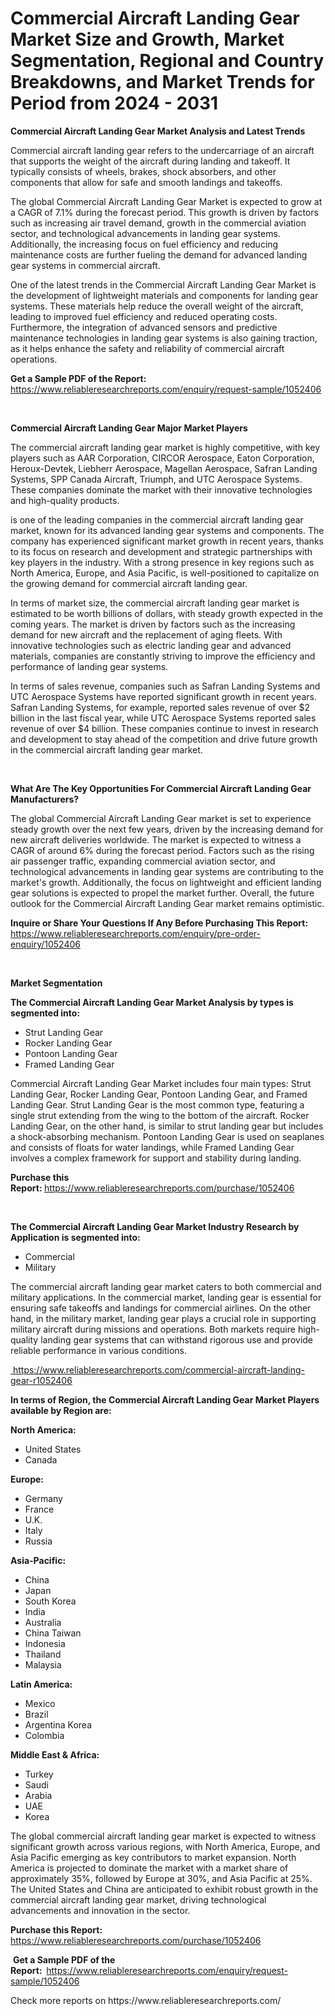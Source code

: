 <p><h1>Commercial Aircraft Landing Gear Market Size and Growth, Market Segmentation, Regional and Country Breakdowns, and Market Trends for Period from 2024 -  2031</h1></p><p><strong>Commercial Aircraft Landing Gear Market Analysis and Latest Trends</strong></p>
<p><p>Commercial aircraft landing gear refers to the undercarriage of an aircraft that supports the weight of the aircraft during landing and takeoff. It typically consists of wheels, brakes, shock absorbers, and other components that allow for safe and smooth landings and takeoffs.</p><p>The global Commercial Aircraft Landing Gear Market is expected to grow at a CAGR of 7.1% during the forecast period. This growth is driven by factors such as increasing air travel demand, growth in the commercial aviation sector, and technological advancements in landing gear systems. Additionally, the increasing focus on fuel efficiency and reducing maintenance costs are further fueling the demand for advanced landing gear systems in commercial aircraft.</p><p>One of the latest trends in the Commercial Aircraft Landing Gear Market is the development of lightweight materials and components for landing gear systems. These materials help reduce the overall weight of the aircraft, leading to improved fuel efficiency and reduced operating costs. Furthermore, the integration of advanced sensors and predictive maintenance technologies in landing gear systems is also gaining traction, as it helps enhance the safety and reliability of commercial aircraft operations.</p></p>
<p><strong>Get a Sample PDF of the Report:&nbsp;</strong> <a href="https://www.reliableresearchreports.com/enquiry/request-sample/1052406">https://www.reliableresearchreports.com/enquiry/request-sample/1052406</a></p>
<p>&nbsp;</p>
<p><strong>Commercial Aircraft Landing Gear Major Market Players</strong></p>
<p><p>The commercial aircraft landing gear market is highly competitive, with key players such as AAR Corporation, CIRCOR Aerospace, Eaton Corporation, Heroux-Devtek, Liebherr Aerospace, Magellan Aerospace, Safran Landing Systems, SPP Canada Aircraft, Triumph, and UTC Aerospace Systems. These companies dominate the market with their innovative technologies and high-quality products.</p><p><Organization X> is one of the leading companies in the commercial aircraft landing gear market, known for its advanced landing gear systems and components. The company has experienced significant market growth in recent years, thanks to its focus on research and development and strategic partnerships with key players in the industry. With a strong presence in key regions such as North America, Europe, and Asia Pacific, <Organization X> is well-positioned to capitalize on the growing demand for commercial aircraft landing gear.</p><p>In terms of market size, the commercial aircraft landing gear market is estimated to be worth billions of dollars, with steady growth expected in the coming years. The market is driven by factors such as the increasing demand for new aircraft and the replacement of aging fleets. With innovative technologies such as electric landing gear and advanced materials, companies are constantly striving to improve the efficiency and performance of landing gear systems.</p><p>In terms of sales revenue, companies such as Safran Landing Systems and UTC Aerospace Systems have reported significant growth in recent years. Safran Landing Systems, for example, reported sales revenue of over $2 billion in the last fiscal year, while UTC Aerospace Systems reported sales revenue of over $4 billion. These companies continue to invest in research and development to stay ahead of the competition and drive future growth in the commercial aircraft landing gear market.</p></p>
<p>&nbsp;</p>
<p><strong>What Are The Key Opportunities For Commercial Aircraft Landing Gear Manufacturers?</strong></p>
<p><p>The global Commercial Aircraft Landing Gear market is set to experience steady growth over the next few years, driven by the increasing demand for new aircraft deliveries worldwide. The market is expected to witness a CAGR of around 6% during the forecast period. Factors such as the rising air passenger traffic, expanding commercial aviation sector, and technological advancements in landing gear systems are contributing to the market's growth. Additionally, the focus on lightweight and efficient landing gear solutions is expected to propel the market further. Overall, the future outlook for the Commercial Aircraft Landing Gear market remains optimistic.</p></p>
<p><strong>Inquire or Share Your Questions If Any Before Purchasing This Report:</strong> <a href="https://www.reliableresearchreports.com/enquiry/pre-order-enquiry/1052406">https://www.reliableresearchreports.com/enquiry/pre-order-enquiry/1052406</a></p>
<p>&nbsp;</p>
<p><strong>Market Segmentation</strong></p>
<p><strong>The Commercial Aircraft Landing Gear Market Analysis by types is segmented into:</strong></p>
<p><ul><li>Strut Landing Gear</li><li>Rocker Landing Gear</li><li>Pontoon Landing Gear</li><li>Framed Landing Gear</li></ul></p>
<p><p>Commercial Aircraft Landing Gear Market includes four main types: Strut Landing Gear, Rocker Landing Gear, Pontoon Landing Gear, and Framed Landing Gear. Strut Landing Gear is the most common type, featuring a single strut extending from the wing to the bottom of the aircraft. Rocker Landing Gear, on the other hand, is similar to strut landing gear but includes a shock-absorbing mechanism. Pontoon Landing Gear is used on seaplanes and consists of floats for water landings, while Framed Landing Gear involves a complex framework for support and stability during landing.</p></p>
<p><strong>Purchase this Report:&nbsp;</strong><a href="https://www.reliableresearchreports.com/purchase/1052406">https://www.reliableresearchreports.com/purchase/1052406</a></p>
<p>&nbsp;</p>
<p><strong>The Commercial Aircraft Landing Gear Market Industry Research by Application is segmented into:</strong></p>
<p><ul><li>Commercial</li><li>Military</li></ul></p>
<p><p>The commercial aircraft landing gear market caters to both commercial and military applications. In the commercial market, landing gear is essential for ensuring safe takeoffs and landings for commercial airlines. On the other hand, in the military market, landing gear plays a crucial role in supporting military aircraft during missions and operations. Both markets require high-quality landing gear systems that can withstand rigorous use and provide reliable performance in various conditions.</p></p>
<p><a href="https://www.reliableresearchreports.com/commercial-aircraft-landing-gear-r1052406">&nbsp;https://www.reliableresearchreports.com/commercial-aircraft-landing-gear-r1052406</a></p>
<p><strong>In terms of Region, the Commercial Aircraft Landing Gear Market Players available by Region are:</strong></p>
<p>
    <p> <strong> North America: </strong>
        <ul>
            <li>United States</li>
            <li>Canada</li>
        </ul>
        </p> 
    <p> <strong> Europe: </strong>
        <ul>
            <li>Germany</li>
            <li>France</li>
            <li>U.K.</li>
            <li>Italy</li>
            <li>Russia</li>
        </ul>
        </p> 
    <p> <strong> Asia-Pacific: </strong>
        <ul>
            <li>China</li>
            <li>Japan</li>
            <li>South Korea</li>
            <li>India</li>
            <li>Australia</li>
            <li>China Taiwan</li>
            <li>Indonesia</li>
            <li>Thailand</li>
            <li>Malaysia</li>
        </ul>
        </p> 
    <p> <strong> Latin America: </strong>
        <ul>
            <li>Mexico</li>
            <li>Brazil</li>
            <li>Argentina Korea</li>
            <li>Colombia</li>
        </ul>
        </p> 
    <p> <strong> Middle East & Africa: </strong>
        <ul>
            <li>Turkey</li>
            <li>Saudi</li>
            <li>Arabia</li>
            <li>UAE</li>
            <li>Korea</li>
        </ul>
    </p>
    </p>
<p><p>The global commercial aircraft landing gear market is expected to witness significant growth across various regions, with North America, Europe, and Asia Pacific emerging as key contributors to market expansion. North America is projected to dominate the market with a market share of approximately 35%, followed by Europe at 30%, and Asia Pacific at 25%. The United States and China are anticipated to exhibit robust growth in the commercial aircraft landing gear market, driving technological advancements and innovation in the sector.</p></p>
<p><strong>Purchase this Report: </strong><a href="https://www.reliableresearchreports.com/purchase/1052406">https://www.reliableresearchreports.com/purchase/1052406</a></p>
<p>&nbsp;<strong>Get a Sample PDF of the Report:&nbsp;&nbsp;</strong><a href="https://www.reliableresearchreports.com/enquiry/request-sample/1052406">https://www.reliableresearchreports.com/enquiry/request-sample/1052406</a></p>
<p><strong></strong></p>
<p>Check more reports on https://www.reliableresearchreports.com/</p>